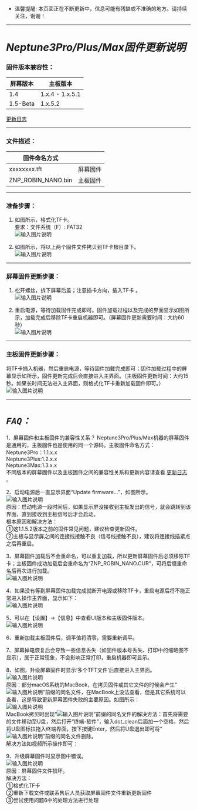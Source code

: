- 温馨提醒: 本页面正在不断更新中，信息可能有残缺或不准确的地方。请持续关注，谢谢！ 

---
# **_Neptune3Pro/Plus/Max固件更新说明_**

### 固件版本兼容性：    
| 屏幕版本      |      主板版本            |
|------------|-------------------------------------|
| 1.4       |      1.x.4 - 1.x.5.1          |
| 1.5-Beta  |      1.x.5.2           |
    
[更新日志](https://gitee.com/feng-zirong/neptune_3_pro/blob/master/Update%20log.md)

---    
### 文件描述： 

| 固件命名方式|            |
|------------|-------------------------------------|
| xxxxxxxx.tft       |      屏幕固件          |
| ZNP_ROBIN_NANO.bin |      主板固件           |

   

---    
### 准备步骤：    
1.  如图所示，格式化TF卡。      
    要求：文件系统（F）: FAT32      
![输入图片说明](Pic/image1.png)      

2.  如图所示，将以上两个固件文件拷贝到TF卡根目录下。    
![输入图片说明](Pic/image3.png)

---  
### 屏幕固件更新步骤：    
1. 松开螺丝，拆下屏幕后盖；注意插卡方向，插入TF卡 。      
![输入图片说明](Pic/image4.png)  

2. 重启电源，等待加载固件完成即可。固件加载过程以及完成的界面显示如图所示，加载完成后移除TF卡重启机器即可。（屏幕固件更新需要时间：大约60秒）  
![输入图片说明](Pic/image5-2.png)


---  
### 主板固件更新步骤：    
将TF卡插入机器，然后重启电源，等待固件加载完成即可；固件加载过程中的屏幕显示如所示，固件更新完成后会直接进入主界面。（主板固件更新时间：大约15秒。如果长时间无法进入主界面，则格式化TF卡重新加载固件即可。）  
![输入图片说明](Pic/image6.png)


---  
# **_`FAQ：`_** 
1、屏幕固件和主板固件的兼容性关系？ 
Neptune3Pro/Plus/Max机器的屏幕固件是通用的，主板固件也是使用的同一个源码。主板固件命名方式：    
Neptune3Pro：1.1.x.x    
Neptune3Plus:1.2.x.x   
Neptune3Max:1.3.x.x    
不同版本的屏幕固件以及主板固件之间的兼容性关系和更新内容请查看 [更新日志](https://gitee.com/feng-zirong/neptune_3_pro/blob/master/Update%20log.md) 。

2、启动电源后一直显示界面“Update firmware...”，如图所示。    
![输入图片说明](Pic/image6-1.png)    
原因：启动电源一段时间后，如果显示屏没接收到主板发出的信号，就会跳转到该界面，直到接收到主板信号后才会启动。    
根本原因和解决方法：    
①这1.1.5.2版本之前的固件常见问题，建议检查更新固件。    
②主板与显示屏之间的连接线接触不良（信号线接触不良），建议将连接线插紧点之后再重启。    
    
3、屏幕固件加载后不会重命名，可以重复加载，所以更新屏幕固件后必须移除TF卡；主板固件成功加载后会重命名为“ZNP_ROBIN_NANO.CUR”，可将后缀重命名后再次进行加载。  
![输入图片说明](Pic/image7.png)

4、如果没有等到屏幕固件加载完成就断开电源或移除TF卡，重启电源后将不能正常进入操作主界面，显示如下：  
![输入图片说明](Pic/image7-1.png)

5、可以在【设置】→【信息】中查看UI版本和主板固件版本。  
![输入图片说明](Pic/image7-3.png)

6、重新加载主板固件后，调平值将清零，需要重新调平。  

7、屏幕掉电恢复后会导致一些信息丢失（如固件版本号丢失、打印中的缩略图不显示），属于正常现象，不会影响正常打印，重启机器即可显示。    

8、如图，升级屏幕固件时显示‘多个TFT文件’后直接进入主界面。    
![输入图片说明](Pic/image8-1.png)    
原因：部分macOS系统的MacBook，在拷贝固件或其它文件的时候会产生“![输入图片说明](Pic/image9-1.png)”前缀的同名文件，在MacBook上没法查看，但是其它系统可以查看，这是导致更新屏幕固件失败的主要原因。如图所示：    
![输入图片说明](Pic/image9-2.png)     
MacBook拷贝时出现“![输入图片说明](Pic/image9-1.png)”前缀的同名文件的解决方法：首先将需要的文件移动至U盘，然后打开“终端-软件”，输入dot_clean后面加一个空格，然后将U盘图标拉拖入终端界面，按下按键Enter，然后将U盘退出即可将“![输入图片说明](Pic/image9-1.png)”前缀的同名文件删除。    
解决方法如视频所示操作即可：    
   

9、升级屏幕固件时显示图中错误。    
![输入图片说明](Pic/image8-2.png)   
原因：屏幕固件文件损坏。     
解决方法：    
    ①格式化TF卡    
    ②重新下载文件或联系售后人员获取屏幕固件文件重新更新固件    
    ③尝试使用问题6中的处理方法进行处理    





